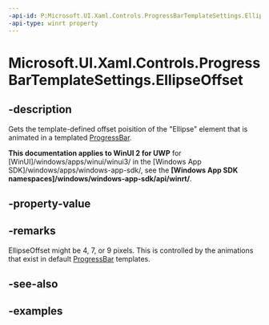 ```yaml
---
-api-id: P:Microsoft.UI.Xaml.Controls.ProgressBarTemplateSettings.EllipseOffset
-api-type: winrt property
---
```


# Microsoft.UI.Xaml.Controls.ProgressBarTemplateSettings.EllipseOffset

<!--
public double EllipseOffset { get; set; }
-->


## -description

Gets the template-defined offset poisition of the "Ellipse" element that is animated in a templated [ProgressBar](progressbar.md). 

**This documentation applies to WinUI 2 for UWP** for [WinUI]/windows/apps/winui/winui3/ in the [Windows App SDK]/windows/apps/windows-app-sdk/, see the **[Windows App SDK namespaces]/windows/windows-app-sdk/api/winrt/**.

## -property-value

## -remarks

EllipseOffset might be 4, 7, or 9 pixels. This is controlled by the animations that exist in default [ProgressBar](progressbar.md) templates. 

## -see-also

## -examples


